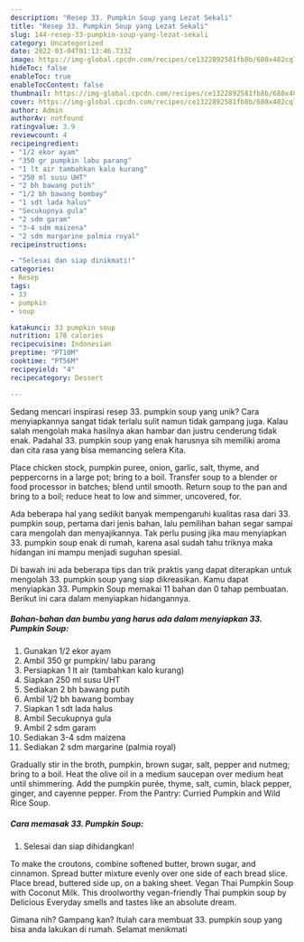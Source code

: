 ```yaml
---
description: "Resep 33. Pumpkin Soup yang Lezat Sekali"
title: "Resep 33. Pumpkin Soup yang Lezat Sekali"
slug: 144-resep-33-pumpkin-soup-yang-lezat-sekali
category: Uncategorized
date: 2022-03-04T01:13:46.733Z
image: https://img-global.cpcdn.com/recipes/ce1322892581fb8b/680x482cq70/33-pumpkin-soup-foto-resep-utama.jpg
hideToc: false
enableToc: true
enableTocContent: false
thumbnail: https://img-global.cpcdn.com/recipes/ce1322892581fb8b/680x482cq70/33-pumpkin-soup-foto-resep-utama.jpg
cover: https://img-global.cpcdn.com/recipes/ce1322892581fb8b/680x482cq70/33-pumpkin-soup-foto-resep-utama.jpg
author: Admin
authorAv: notfound
ratingvalue: 3.9
reviewcount: 4
recipeingredient:
- "1/2 ekor ayam"
- "350 gr pumpkin labu parang"
- "1 lt air tambahkan kalo kurang"
- "250 ml susu UHT"
- "2 bh bawang putih"
- "1/2 bh bawang bombay"
- "1 sdt lada halus"
- "Secukupnya gula"
- "2 sdm garam"
- "3-4 sdm maizena"
- "2 sdm margarine palmia royal"
recipeinstructions:

- "Selesai dan siap dinikmati!"
categories:
- Resep
tags:
- 33
- pumpkin
- soup

katakunci: 33 pumpkin soup 
nutrition: 178 calories
recipecuisine: Indonesian
preptime: "PT10M"
cooktime: "PT56M"
recipeyield: "4"
recipecategory: Dessert

---
```





Sedang mencari inspirasi resep 33. pumpkin soup yang unik? Cara menyiapkannya sangat tidak terlalu sulit namun tidak gampang juga. Kalau salah mengolah maka hasilnya akan hambar dan justru cenderung tidak enak. Padahal 33. pumpkin soup yang enak harusnya sih memiliki aroma dan cita rasa yang bisa memancing selera Kita.





Place chicken stock, pumpkin puree, onion, garlic, salt, thyme, and peppercorns in a large pot; bring to a boil. Transfer soup to a blender or food processor in batches; blend until smooth. Return soup to the pan and bring to a boil; reduce heat to low and simmer, uncovered, for.

Ada beberapa hal yang sedikit banyak mempengaruhi kualitas rasa dari 33. pumpkin soup, pertama dari jenis bahan, lalu pemilihan bahan segar sampai cara mengolah dan menyajikannya. Tak perlu pusing jika mau menyiapkan 33. pumpkin soup enak di rumah, karena asal sudah tahu triknya maka hidangan ini mampu menjadi suguhan spesial.






Di bawah ini ada beberapa tips dan trik praktis yang dapat diterapkan untuk mengolah 33. pumpkin soup yang siap dikreasikan. Kamu dapat menyiapkan 33. Pumpkin Soup memakai 11 bahan dan 0 tahap pembuatan. Berikut ini cara dalam menyiapkan hidangannya.

<!--inarticleads1-->

##### Bahan-bahan dan bumbu yang harus ada dalam menyiapkan 33. Pumpkin Soup:

1. Gunakan 1/2 ekor ayam
1. Ambil 350 gr pumpkin/ labu parang
1. Persiapkan 1 lt air (tambahkan kalo kurang)
1. Siapkan 250 ml susu UHT
1. Sediakan 2 bh bawang putih
1. Ambil 1/2 bh bawang bombay
1. Siapkan 1 sdt lada halus
1. Ambil Secukupnya gula
1. Ambil 2 sdm garam
1. Sediakan 3-4 sdm maizena
1. Sediakan 2 sdm margarine (palmia royal)


Gradually stir in the broth, pumpkin, brown sugar, salt, pepper and nutmeg; bring to a boil. Heat the olive oil in a medium saucepan over medium heat until shimmering. Add the pumpkin purée, thyme, salt, cumin, black pepper, ginger, and cayenne pepper. From the Pantry: Curried Pumpkin and Wild Rice Soup. 

<!--inarticleads2-->

##### Cara memasak 33. Pumpkin Soup:


1. Selesai dan siap dihidangkan!

To make the croutons, combine softened butter, brown sugar, and cinnamon. Spread butter mixture evenly over one side of each bread slice. Place bread, buttered side up, on a baking sheet. Vegan Thai Pumpkin Soup with Coconut Milk. This droolworthy vegan-friendly Thai pumpkin soup by Delicious Everyday smells and tastes like an absolute dream. 

Gimana nih? Gampang kan? Itulah cara membuat 33. pumpkin soup yang bisa anda lakukan di rumah. Selamat menikmati
